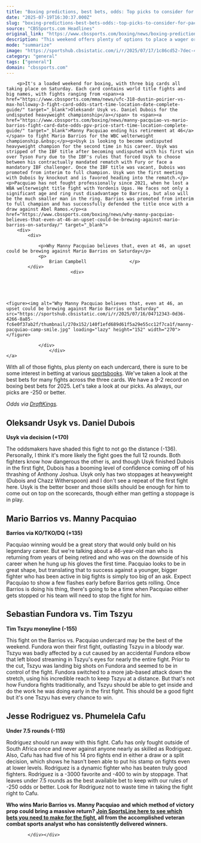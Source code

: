 ```yaml
---
title: "Boxing predictions, best bets, odds: Top picks to consider for Pacquiao vs. Barrios, Usyk vs. Dubois 2"
date: "2025-07-19T16:30:37.000Z"
slug: "boxing-predictions-best-bets-odds:-top-picks-to-consider-for-pacquiao-vs.-barrios-usyk-vs.-dubois-2"
source: "CBSSports.com Headlines"
original_link: "https://www.cbssports.com/boxing/news/boxing-predictions-best-bets-odds-top-picks-to-consider-for-pacquiao-vs-barrios-usyk-vs-dubois-2/"
description: "This weekend offers plenty of options to place a wager or two on the sweet science"
mode: "summarize"
image: "https://sportshub.cbsistatic.com/i/r/2025/07/17/1c86cd52-7dec-4c96-b5d8-5004963eb5ff/thumbnail/1200x675/f79b8dd262e57bb430be234f888e6f87/mario-barrios-hat.jpg"
category: "general"
tags: ["general"]
domain: "cbssports.com"
---
```

<div id="readability-page-1" class="page"><div>
        
        
                            
                
        <p>It's a loaded weekend for boxing, with three big cards all taking place on Saturday. Each card contains world title fights and big names, with fights ranging from <span><a href="https://www.cbssports.com/mma/news/ufc-318-dustin-poirier-vs-max-holloway-3-fight-card-odds-start-time-location-date-complete-guide/" target="_blank">Oleksandr Usyk vs. Daniel Dubois for the undisputed heavyweight championship</a></span> to <span><a href="https://www.cbssports.com/boxing/news/manny-pacquiao-vs-mario-barrios-fight-card-date-odds-ppv-price-start-time-location-complete-guide/" target="_blank">Manny Pacquiao ending his retirement at 46</a></span> to fight Mario Barrios for the WBC welterweight championship.&nbsp;</p><p>Usyk is looking to become undisputed heavyweight champion for the second time in his career. Usyk was stripped of the IBF title after becoming undisputed with his first win over Tyson Fury due to the IBF's rules that forced Usyk to choose between his contractually mandated rematch with Fury or face a mandatory IBF challenger. Once the IBF title was vacant, Dubois was promoted from interim to full champion. Usyk won the first meeting with Dubois by knockout and is favored heading into the rematch.</p><p>Pacquiao has not fought professionally since 2021, when he lost a WBA welterweight title fight with Yordenis Ugas. He faces not only a significant age and ring rust disadvantage to Barrios, but also will be the much smaller man in the ring. Barrios was promoted from interim to full champion and has successfully defended the title once with a draw against Abel Ramos.</p><a href="https://www.cbssports.com/boxing/news/why-manny-pacquiao-believes-that-even-at-46-an-upset-could-be-brewing-against-mario-barrios-on-saturday/" target="_blank">
        <div>
            <div>
                
                <p>Why Manny Pacquiao believes that, even at 46, an upset could be brewing against Mario Barrios on Saturday</p>
                <p>
                    Brian Campbell                </p>
            </div>
                            <div>
                            
                                                    
                
                        
                                    
    <figure><img alt="Why Manny Pacquiao believes that, even at 46, an upset could be brewing against Mario Barrios on Saturday" src="https://sportshub.cbsistatic.com/i/r/2025/07/16/04712343-0d36-4266-8a85-fc6e0f37ab2f/thumbnail/270x152/140f1efd689d61f5a29e55cc12f7ca1f/manny-pacquiao-camp-smile.jpg" loading="lazy" height="152" width="270"></figure>
                        
                </div>
                    </div>
    </a>
<p>With all of those fights, plus plenty on each undercard, there is sure to be some interest in betting at various <a href="https://www.cbssports.com/betting/news/best-betting-apps/">sportsbooks</a>. We've taken a look at the best bets for many fights across the three cards. We have a 9-2 record on boxing best bets for 2025. Let's take a look at our picks. As always, our picks are -250 or better.</p><p><em>Odds via <a href="https://www.cbssports.com/betting/news/draftkings-promo-code/">DraftKings</a>.</em></p><h2>Oleksandr Usyk vs. Daniel Dubois</h2><p><strong>Usyk via decision (+170)</strong></p><p>The oddsmakers have shaded this fight to not go the distance (-136). Personally, I think it's more likely the fight goes the full 12 rounds. Both fighters know how dangerous the other is, and though Usyk finished Dubois in the first fight, Dubois has a booming level of confidence coming off of his thrashing of Anthony Joshua. Usyk only has two stoppages at heavyweight (Dubois and Chazz Witherspoon) and I don't see a repeat of the first fight here. Usyk is the better boxer and those skills should be enough for him to come out on top on the scorecards, though either man getting a stoppage is in play.</p>
        

<h2>Mario Barrios vs. Manny Pacquiao</h2><p><strong>Barrios via KO/TKO/DQ (+135)</strong></p><p>Pacquiao winning would be a great story that would only build on his legendary career. But we're talking about a 46-year-old man who is returning from years of being retired and who was on the downside of his career when he hung up his gloves the first time. Pacquiao looks to be in great shape, but translating that to success against a younger, bigger fighter who has been active in big fights is simply too big of an ask. Expect Pacquiao to show a few flashes early before Barrios gets rolling. Once Barrios is doing his thing, there's going to be a time when Pacquiao either gets stopped or his team will need to stop the fight for him.</p><h2>Sebastian Fundora vs. Tim Tszyu</h2><p><strong>Tim Tszyu moneyline (-155)</strong></p><p>This fight on the Barrios vs. Pacquiao undercard may be the best of the weekend. Fundora won their first fight, outlasting Tszyu in a bloody war. Tszyu was badly affected by a cut caused by an accidental Fundora elbow that left blood streaming in Tszyu's eyes for nearly the entire fight. Prior to the cut, Tszyu was landing big shots on Fundora and seemed to be in control of the fight. Fundora switched to a more jab-based attack down the stretch, using his incredible reach to keep Tszyu at a distance. But that's not how Fundora fights traditionally, and Tszyu should be able to get inside and do the work he was doing early in the first fight. This should be a good fight but it's one Tszyu has every chance to win.</p><h2>Jesse Rodriguez vs. Phumelela Cafu</h2><p><strong>Under 7.5 rounds (-115)</strong></p><p>Rodriguez should run away with this fight. Cafu has only fought outside of South Africa once and never against anyone nearly as skilled as Rodriguez. Also, Cafu has had five of his 14 pro fights end in either a draw or a split decision, which shows he hasn't been able to put his stamp on fights even at lower levels. Rodriguez is a dynamic fighter who has beaten truly good fighters. Rodriguez is a -3000 favorite and -400 to win by stoppage. That leaves under 7.5 rounds as the best available bet to keep with our rules of -250 odds or better. Look for Rodriguez not to waste time in taking the fight right to Cafu.</p>
        

<p><strong>Who wins Mario Barrios vs. Manny Pacquiao</strong>&nbsp;<strong>and which method of victory prop could bring a massive return?&nbsp;<a href="https://www.sportsline.com/insiders/manny-pacquiao-vs-mario-barrios-accomplished-boxing-analyst-reveals-selections-for-july-19-welterweight-title-fight/#ttag=071825_agg_cbssports_picks_boxing_other_JoshNagel_MarioBarriosMannyPacquiao" target="_blank">Join SportsLine here to see which bets you need to make for the fight</a>, all from the accomplished veteran combat sports analyst who has consistently delivered winners.</strong></p>


        
            </div></div>